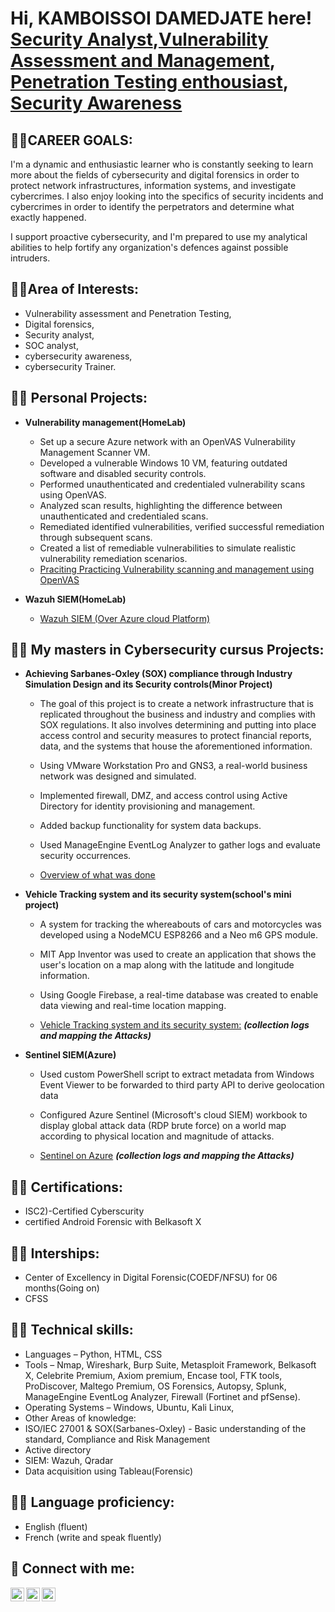 <h1>Hi, KAMBOISSOI DAMEDJATE here! <br/><a href="https://www.linkedin.com/in/kamboissoi-damedjate-0b087a220">Security Analyst</a>,<a href="https://www.linkedin.com/in/kamboissoi-damedjate-0b087a220">Vulnerability Assessment and Management</a>, <a href="https://www.linkedin.com/in/kamboissoi-damedjate-0b087a220">Penetration Testing enthousiast</a>, <a href="https://www.facebook.com/profile.php?id=100086563703368&mibextid=ZbWKwL">Security Awareness</a></h1>

<h2>👨‍💻CAREER GOALS:</h2>

I'm a dynamic and enthusiastic learner who is constantly seeking to learn more about the fields of cybersecurity and digital forensics in order to protect network infrastructures, information systems, and investigate cybercrimes. I also enjoy looking into the specifics of security incidents and cybercrimes in order to identify the perpetrators and determine what exactly happened. 

I support proactive cybersecurity, and I'm prepared to use my analytical abilities to help fortify any organization's defences against possible intruders.

<h2>👨‍💻Area of Interests:</h2>

- Vulnerability assessment and Penetration Testing,
- Digital forensics,
- Security analyst,
- SOC analyst,
- cybersecurity awareness,
- cybersecurity Trainer.

<h2>👨‍💻 Personal Projects:</h2>

- <b>Vulnerability management(HomeLab)</b>
  - Set up a secure Azure network with an OpenVAS Vulnerability Management Scanner VM.
  - Developed a vulnerable Windows 10 VM, featuring outdated software and disabled security controls.
  - Performed unauthenticated and credentialed vulnerability scans using OpenVAS.
  - Analyzed scan results, highlighting the difference between unauthenticated and credentialed scans.
  - Remediated identified vulnerabilities, verified successful remediation through subsequent scans.
  - Created a list of remediable vulnerabilities to simulate realistic vulnerability remediation scenarios.
  - [Praciting Practicing Vulnerability scanning and management using OpenVAS](https://github.com/CyberWorld-kam/VulnerabilityMangement-OpenVAS)

- <b>Wazuh SIEM(HomeLab)</b>
  - [Wazuh SIEM (Over Azure cloud Platform)](https://github.com/CyberWorld-kam/Wazuhlabepos)

    

<h2>👨‍💻 My masters in Cybersecurity cursus Projects:</h2>

- <b>Achieving Sarbanes-Oxley (SOX) compliance through Industry Simulation Design and its Security controls(Minor Project)</b>

  - The goal of this project is to create a network infrastructure that is replicated throughout the business and industry and complies with SOX regulations. It also involves determining and putting into place 
   access control and security measures to protect financial reports, data, and the systems that house the aforementioned information.
  - Using VMware Workstation Pro and GNS3, a real-world business network was designed and simulated.
  - Implemented firewall, DMZ, and access control using Active Directory for identity provisioning and management.
  - Added backup functionality for system data backups.
  - Used ManageEngine EventLog Analyzer to gather logs and evaluate security occurrences.
  
  - [Overview of what was done](https://github.com/CyberWorld-kam/SchoolMinorPorject/)
    
- <b>Vehicle Tracking system and its security system(school's mini project)</b>

  - A system for tracking the whereabouts of cars and motorcycles was developed using a NodeMCU ESP8266 and a Neo m6 GPS module.
  - MIT App Inventor was used to create an application that shows the user's location on a map along with the latitude and longitude information.
  - Using Google Firebase, a real-time database was created to enable data viewing and real-time location mapping.


  - [Vehicle Tracking system and its security system:](https://github.com/CyberWorld-kam/IOT-mini-project) <b><i>(collection logs and mapping the Attacks)</b></i>

  
- <b>Sentinel SIEM(Azure)</b>

  - Used custom PowerShell script to extract metadata from Windows Event Viewer to be forwarded to third party API to derive geolocation data
  - Configured Azure Sentinel (Microsoft's cloud SIEM) workbook to display global attack data (RDP brute force) on a world map according to physical location and magnitude of attacks.

  - [Sentinel on Azure](https://github.com/CyberWorld-kam/School-cloud-mini-project) <b><i>(collection logs and mapping the Attacks)</b></i>
  
<h2>👨‍💻 Certifications:</h2>

- ISC2)-Certified Cyberscurity
- certified Android Forensic with Belkasoft X
<h2>👨‍💻 Interships:</h2>

- Center of Excellency in Digital Forensic(COEDF/NFSU) for 06 months(Going on)
- CFSS

<h2>👨‍💻 Technical skills:</h2>

- Languages – Python, HTML, CSS
- Tools – Nmap, Wireshark, Burp Suite, Metasploit Framework, Belkasoft X, Celebrite Premium, Axiom premium, Encase tool, FTK tools, ProDiscover, Maltego Premium, OS Forensics, Autopsy, Splunk, ManageEngine EventLog Analyzer, Firewall (Fortinet and pfSense).
-	Operating Systems – Windows, Ubuntu, Kali Linux, 
-	Other Areas of knowledge:
  - ISO/IEC 27001 & SOX(Sarbanes-Oxley) - Basic understanding of the standard, Compliance and Risk Management
  - Active directory 
  - SIEM: Wazuh, Qradar
  - Data acquisition using Tableau(Forensic)

<h2>👨‍💻 Language proficiency:</h2>

- English (fluent)
- French (write and speak fluently) 


<h2> 🤳 Connect with me:</h2>

[<img align="left" alt="JoshMadakor | YouTube" width="22px" src="https://cdn.jsdelivr.net/npm/simple-icons@v3/icons/youtube.svg" />][youtube]
[<img align="left" alt="JoshMadakor | Twitter" width="22px" src="https://cdn.jsdelivr.net/npm/simple-icons@v3/icons/twitter.svg" />][twitter]
[<img align="left" alt="JoshMadakor | LinkedIn" width="22px" src="https://cdn.jsdelivr.net/npm/simple-icons@v3/icons/linkedin.svg" />][linkedin]


[twitter]: https://twitter.com/joshmadakor
[youtube]: 
[instagram]: 
[linkedin]: https://www.linkedin.com/in/kamboissoi-damedjate-0b087a220

<!--
**joshmadakor1/joshmadakor1** is a ✨ _special_ ✨ repository because its `README.md` (this file) appears on your GitHub profile.

Here are some ideas to get you started:

- 🔭 I’m currently working on ...
- 🌱 I’m currently learning ...
- 👯 I’m looking to collaborate on ...
- 🤔 I’m looking for help with ...
- 💬 Ask me about ...
- 📫 How to reach me: ...
- 😄 Pronouns: ...
- ⚡ Fun fact: ...
-->

